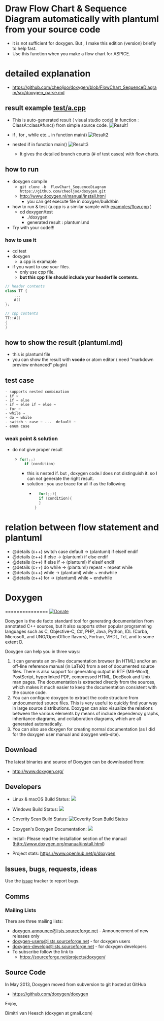 # Draw Flow Chart & Sequence Diagram automatically with plantuml from your source code
- it is not sufficient for doxygen. But , I make this edition (version) briefly to help fast.
- Use this function when you make a flow chart for ASPICE.

# detailed explanation
- https://github.com/cheoljoo/doxygen/blob/FlowChart_SequenceDiagram/src/doxygen_parse.md

## result example [test/a.cpp](https://github.com/cheoljoo/doxygen/blob/FlowChart_SequenceDiagram/test/a.cpp)

- This is auto-generated result ( visual studio code) in function : ClassA::classAfunc() from simple source code.
![Result1](./doc/FC_SD1.png)

- if , for , while etc... in function main()
![Result2](./doc/FC_SD2.png)

- nested if  in function main()
![Result3](./doc/FC_SD3.png)


	- It gives the detailed branch counts (# of test cases) with flow charts.  

## how to run

- doxygen compile 
    - ```git clone -b  FlowChart_SequenceDiagram  https://github.com/cheoljoo/doxygen.git```
    - http://www.doxygen.nl/manual/install.html
      - you can get execute file in doxygen/build/bin
- how to run & test (a.cpp is a similar sample with [examples/flow.cpp](./examples/flow.cpp)  )
  - cd doxygen/test
    - ./doxygen
    - generated result : plantuml.md 
- Try with your code!!!

### how to use it
- cd test
- doxygen
    - a.cpp is examaple
- if you want to use your files.
    - only use cpp file.
    - **but this cpp file should include your headerfile contents.**
``` exmaple.cpp
// header contents
class TT { 
    ...
    A()
};

// cpp contents
TT::A()
{
}
```

## how to show the result (plantuml.md)
- this is plantuml file
- you can show the result with **vcode** or atom editor ( need "markdown preview enhanced" plugin)


## test case 
    - supports nested combination
    - if ~
    - if ~ else
    - if ~ else if ~ else ~
    - for ~
    - while ~
    - do ~ while
    - switch ~ case ~ ...  default ~
    - enum case

### weak point & solution
- do not give proper result
  - ```cpp
    for(;;)
      if (condition)
    ```
    - this is nested if. but , doxygen code.l does not distinguish it. so I can not generate the right result.
    - solution : you use brace for all if as the following
      - ```cpp
    	  for(;;){
          if (condition){
          }
        }
        ```


# relation between flow statement and plantuml
 * @details (c++) switch case default -> (plantuml) if elseif  endif
 * @details (c++) if else     -> (plantuml) if else endif
 * @details (c++) if else if  -> (plantuml) if elseif  endif
 * @details (c++) do while    -> (plantuml) repeat ~ repeat while
 * @details (c++) while       -> (plantuml) while ~ endwhile
 * @details (c++) for         -> (plantuml) while ~ endwhile







# Doxygen
===============
[![Donate](https://img.shields.io/badge/Donate-PayPal-green.svg)](https://www.paypal.com/cgi-bin/webscr?cmd=_s-xclick&hosted_button_id=9HHLRBCC8B2B8)

Doxygen is the de facto standard tool for generating documentation from
annotated C++ sources, but it also supports other popular programming
languages such as C, Objective-C, C#, PHP, Java, Python, IDL
(Corba, Microsoft, and UNO/OpenOffice flavors), Fortran, VHDL, Tcl,
and to some extent D.

Doxygen can help you in three ways:

1. It can generate an on-line documentation browser (in HTML) and/or an
   off-line reference manual (in LaTeX) from a set of documented source files.
   There is also support for generating output in RTF (MS-Word), PostScript,
   hyperlinked PDF, compressed HTML, DocBook and Unix man pages.
   The documentation is extracted directly from the sources, which makes
   it much easier to keep the documentation consistent with the source code.
2. You can configure doxygen to extract the code structure from undocumented
   source files. This is very useful to quickly find your way in large
   source distributions. Doxygen can also visualize the relations between
   the various elements by means of include dependency graphs, inheritance
   diagrams, and collaboration diagrams, which are all generated automatically.
3. You can also use doxygen for creating normal documentation (as I did for
   the doxygen user manual and doxygen web-site).

Download
---------
The latest binaries and source of Doxygen can be downloaded from:
* http://www.doxygen.org/

Developers
---------
* Linux & macOS Build Status: <a href="https://travis-ci.org/doxygen/doxygen"><img src="https://secure.travis-ci.org/doxygen/doxygen.png?branch=master"/></a>
* Windows Build Status: <a href="https://ci.appveyor.com/project/doxygen/doxygen"><img src="https://ci.appveyor.com/api/projects/status/github/doxygen/doxygen"/></a>

* Coverity Scan Build Status: <a href="https://scan.coverity.com/projects/2860"> <img alt="Coverity Scan Build Status" src="https://scan.coverity.com/projects/2860/badge.svg"/> </a>

* Doxygen's Doxygen Documentation: <a href="https://codedocs.xyz/doxygen/doxygen/"><img src="https://codedocs.xyz/doxygen/doxygen.svg"/></a>

* Install: Please read the installation section of the manual (http://www.doxygen.org/manual/install.html)

* Project stats: https://www.openhub.net/p/doxygen

Issues, bugs, requests, ideas
----------------------------------
Use the [issue](https://github.com/doxygen/doxygen/issues) tracker to report bugs.

Comms
----------------------------------
### Mailing Lists ###

There are three mailing lists:

* doxygen-announce@lists.sourceforge.net     - Announcement of new releases only
* doxygen-users@lists.sourceforge.net        - for doxygen users
* doxygen-develop@lists.sourceforge.net      - for doxygen developers
* To subscribe follow the link to
    * https://sourceforge.net/projects/doxygen/

Source Code
----------------------------------
In May 2013, Doxygen moved from
subversion to git hosted at GitHub
* https://github.com/doxygen/doxygen

Enjoy,

Dimitri van Heesch (doxygen at gmail.com)
